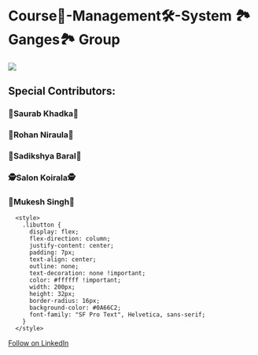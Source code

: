 # Course📗-Management🛠️-System 🏞️Ganges🏞️ Group
<img src="https://media.giphy.com/media/RbDKaczqWovIugyJmW/giphy.gif">
<h2>Special Contributors:</h2>
<h3>👑Saurab Khadka👑</h3>
<h3>🦁Rohan Niraula🦁</h3>
<h3>👧Sadikshya Baral👧</h3>
<h3>🕵Salon Koirala🕵</h3>
<h3>🥷Mukesh Singh🥷</h3>

      <style>
        .libutton {
          display: flex;
          flex-direction: column;
          justify-content: center;
          padding: 7px;
          text-align: center;
          outline: none;
          text-decoration: none !important;
          color: #ffffff !important;
          width: 200px;
          height: 32px;
          border-radius: 16px;
          background-color: #0A66C2;
          font-family: "SF Pro Text", Helvetica, sans-serif;
        }
      </style>
<a class="libutton" href="https://www.linkedin.com/comm/mynetwork/discovery-see-all?usecase=PEOPLE_FOLLOWS&followMember=programmer-rohan-niraula" target="_blank">Follow on LinkedIn</a>
